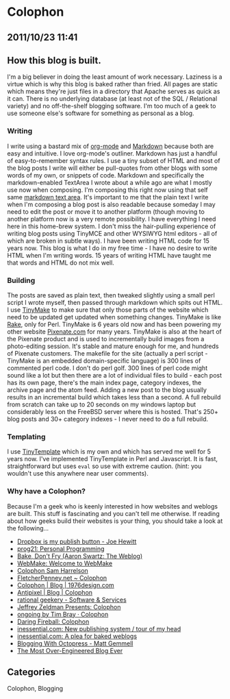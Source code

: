 # Colophon## 2011/10/23 11:41## How this blog is built.I'm a big believer in doing the least amount of work necessary. Laziness is a virtue which is why this blog is baked rather than fried. All pages are static which means they're just files in a directory that Apache serves as quick as it can. There is no underlying database (at least not of the SQL / Relational variety) and no off-the-shelf blogging software. I'm too much of a geek to use someone else's software for something as personal as a blog. ### WritingI write using a bastard mix of [org-mode][7] and [Markdown][3] because both are easy and intuitive. I love org-mode's outliner. Markdown has just a handful of easy-to-remember syntax rules. I use a tiny subset of HTML and most of the blog posts I write will either be pull-quotes from other blogs with some words of my own, or snippets of code. Markdown and specifically the markdown-enabled TextArea I wrote about a while ago are what I mostly use now when composing. I'm composing this right now using that self same [markdown text area][2]. It's important to me that the plain text I write when I'm composing a blog post is also readable because someday I may need to edit the post or move it to another platform (though moving to another platform now is a very remote possibility. I have everything I need here in this home-brew system. I don't miss the hair-pulling experience of writing blog posts using TinyMCE and other WYSIWYG html editors - all of which are broken in subtle ways). I have been writing HTML code for 15 years now. This blog is what I do in my free time - I have no desire to write HTML when I'm writing words. 15 years of writing HTML have taught me that words and HTML do not mix well.### BuildingThe posts are saved as plain text, then tweaked slightly using a small perl script I wrote myself, then passed through markdown which spits out HTML. I use [TinyMake][5] to make sure that only those parts of the website which need to be updated get updated when something changes. TinyMake is like [Rake][6], only for Perl. TinyMake is 6 years old now and has been powering my other website [Pixenate.com][1] for many years. TinyMake is also at the heart of the Pixenate product and is used to incrementally build images from a photo-editing session. It's stable and mature enough for me, and hundreds of Pixenate customers. The makefile for the site (actually a perl script - TinyMake is an embedded domain-specific language) is 300 lines of commented perl code. I don't do perl golf. 300 lines of perl code might sound like a lot but then there are a lot of individual files to build - each post has its own page, there's the main index page, category indexes, the archive page and the atom feed. Adding a new post to the blog usually results in an incremental build which takes less than a second. A full rebuild from scratch can take up to 20 seconds on my windows laptop but considerably less on the FreeBSD server where this is hosted. That's 250+ blog posts and 30+ category indexes - I never need to do a full rebuild. ### TemplatingI use [TinyTemplate][4] which is my own and which has served me well for 5 years now. I've implemented TinyTemplate in Perl and Javascript. It is fast, straightforward but uses `eval` so use with extreme caution. (hint: you wouldn't use this anywhere near user comments). ### Why have a Colophon?Because I'm a geek who is keenly interested in how websites and weblogs are built. This stuff is fascinating and you can't tell me otherwise. If reading about how geeks build their websites is your thing, you should take a look at the following... * [Dropbox is my publish button - Joe Hewitt](http://joehewitt.com/2011/10/03/dropbox-is-my-publish-button) * [prog21: Personal Programming](http://prog21.dadgum.com/77.html) * [Bake, Don't Fry (Aaron Swartz: The Weblog)](http://www.aaronsw.com/weblog/000404) * [WebMake: Welcome to WebMake](http://webmake.taint.org/) * [Colophon Sam Harrelson](http://www.samharrelson.com/2011/09/06/colophon/) * [FletcherPenney.net ~ Colophon](http://fletcherpenney.net/colophon/)  * [Colophon | Blog | 1976design.com](http://www.1976design.com/blog/colophon/) * [Antipixel | Blog | Colophon](http://antipixel.com/blog/colophon.html) * [rational geekery - Software & Services](http://ratgeek.com/colophon/) * [Jeffrey Zeldman Presents: Colophon](http://www.zeldman.com/colophon/) * [ongoing by Tim Bray &middot; Colophon](http://www.tbray.org/ongoing/misc/Colophon) * [Daring Fireball: Colophon](http://daringfireball.net/colophon/) * [inessential.com: New publishing system / tour of my head](http://inessential.com/2009/01/30/new_publishing_system_tour_of_my_head) * [inessential.com: A plea for baked weblogs](http://inessential.com/2011/03/16/a_plea_for_baked_weblogs) * [Blogging With Octopress - Matt Gemmell](http://mattgemmell.com/2011/09/12/blogging-with-octopress/) * [The Most Over-Engineered Blog Ever](https://ponyfoo.com/articles/most-over-engineered-blog-ever)## CategoriesColophon, Blogging[1]: http://pixenate.com[2]: http://walterhiggins.net/blog/A-Markdown-TextArea.html[3]: http://daringfireball.net/projects/markdown/[4]: files/TinyTemplate.pm.txt[5]: http://search.cpan.org/~walterh/TinyMake-0.06/TinyMake.pm[6]: http://rake.rubyforge.org/[7]: http://orgmode.org/